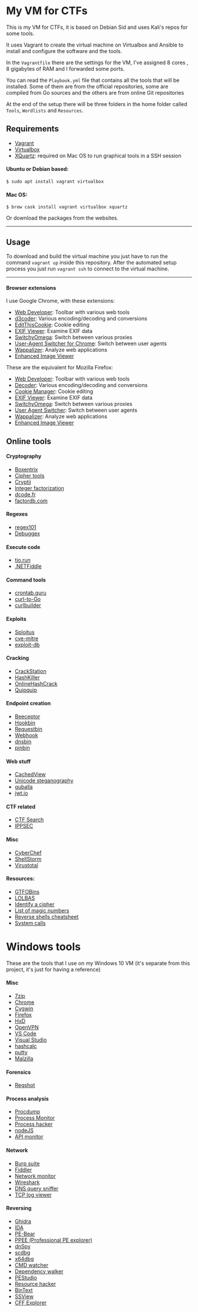 # My VM for CTFs
This is my VM for CTFs, it is based on Debian Sid and uses Kali's repos for some
tools.

It uses Vagrant to create the virtual machine on Virtualbox and Ansible to
install and configure the software and the tools.

In the `Vagrantfile` there are the settings for the VM, I've assigned 8 cores
, 8 gigabytes of RAM and I forwarded some ports.

You can read the `Playbook.yml` file that contains all the tools that will be
installed. Some of them are from the official repositories, some are compiled
from Go sources and the others are from online Git repositories

At the end of the setup there will be three folders in the home folder called
`Tools`, `Wordlists` and `Resources`.

## Requirements

* [Vagrant](https://www.vagrantup.com)
* [Virtualbox](https://www.virtualbox.org)
* [XQuartz](https://www.xquartz.org): required on Mac OS to run graphical tools
in a SSH session

#### Ubuntu or Debian based:
```
$ sudo apt install vagrant virtualbox
```

#### Mac OS:
```
$ brew cask install vagrant virtualbox xquartz
```

Or download the packages from the websites.

---

## Usage
To download and build the virtual machine you just have to run the command
`vagrant up` inside this repository. After the automated setup
process you just run `vagrant ssh` to connect to the virtual machine.

---

#### Browser extensions
I use Google Chrome, with these extensions:

* [Web Developer](https://chrome.google.com/webstore/detail/web-developer/bfbameneiokkgbdmiekhjnmfkcnldhhm): Toolbar with various web tools
* [d3coder](https://chrome.google.com/webstore/detail/d3coder/gncnbkghencmkfgeepfaonmegemakcol?hl=en-US): Various encoding/decoding and conversions
* [EditThisCookie](https://chrome.google.com/webstore/detail/editthiscookie/fngmhnnpilhplaeedifhccceomclgfbg): Cookie editing
* [EXIF Viewer](https://chrome.google.com/webstore/detail/exif-viewer/mmbhfeiddhndihdjeganjggkmjapkffm): Examine EXIF data
* [SwitchyOmega](https://chrome.google.com/webstore/detail/proxy-switchyomega/padekgcemlokbadohgkifijomclgjgif): Switch between various proxies
* [User-Agent Switcher for Chrome](https://chrome.google.com/webstore/detail/user-agent-switcher-for-c/djflhoibgkdhkhhcedjiklpkjnoahfmg): Switch between user agents
* [Wappalizer](https://chrome.google.com/webstore/detail/wappalyzer/gppongmhjkpfnbhagpmjfkannfbllamg): Analyze web applications
* [Enhanced Image Viewer](https://chrome.google.com/webstore/detail/enhanced-image-viewer/gefiaaeadjbmhjndnhedfccdjjlgjhho)

These are the equivalent for Mozilla Firefox:
* [Web Developer](https://addons.mozilla.org/it/firefox/addon/web-developer/): Toolbar with various web tools
* [Decoder](https://addons.mozilla.org/it/firefox/addon/decoder/?src=search): Various encoding/decoding and conversions
* [Cookie Manager](https://addons.mozilla.org/it/firefox/addon/a-cookie-manager/?src=search): Cookie editing
* [EXIF Viewer](https://addons.mozilla.org/it/firefox/addon/exif-viewer/): Examine EXIF data
* [SwitchyOmega](https://addons.mozilla.org/it/firefox/addon/switchyomega/?src=search): Switch between various proxies
* [User Agent Switcher](https://addons.mozilla.org/it/firefox/addon/uaswitcher/?src=search): Switch between user agents
* [Wappalizer](https://addons.mozilla.org/it/firefox/addon/wappalyzer/): Analyze web applications
* [Enhanced Image Viewer](https://addons.mozilla.org/it/firefox/addon/sblask-enhanced-image-viewer/)

## Online tools

#### Cryptography
* [Boxentrix](https://www.boxentriq.com/code-breaking)
* [Cipher tools](http://rumkin.com/tools/cipher)
* [Cryptii](https://cryptii.com)
* [Integer factorization](jjalpertron.com.ar/ECM.HTM)
* [dcode.fr](https://www.dcode.fr/tools-list)
* [factordb.com](http://factordb.com)

#### Regexes
* [regex101](https://regex101.com)
* [Debuggex](https://www.debuggex.com)

#### Execute code
* [tio.run](https://tio.run)
* [.NETFiddle](https://dotnetfiddle.net)

#### Command tools
* [crontab.guru](https://crontab.guru)
* [curl-to-Go](https://mholt.github.io/curl-to-go)
* [curlbuilder](https://curlbuilder.com)

#### Exploits
* [Sploitus](https://sploitus.com)
* [cve-mitre](https://cve.mitre.org)
* [exploit-db](https://www.exploit-db.com)

#### Cracking
* [CrackStation](https://crackstation.net)
* [HashKiller](https://hashkiller.co.uk)
* [OnlineHashCrack](https://www.onlinehashcrack.com)
* [Quipquip](https://quipqiup.com)

#### Endpoint creation
* [Beeceptor](https://beeceptor.com)
* [Hookbin](https://hookbin.com)
* [Requestbin](https://requestbin.com/)
* [Webhook](https://webhook.site)
* [dnsbin](http://dnsbin.zhack.ca)
* [pinbin](http://pingb.in)

#### Web stuff
* [CachedView](https://cachedview.com)
* [Unicode steganography ](https://www.irongeek.com/i.php?page=security/unicode-steganography-homoglyph-encoder)
* [guballa](https://www.guballa.de/substitution-solver)
* [jwt.io](https://jwt.io)

#### CTF related
* [CTF Search](https://ctf.courgettes.club)
* [IPPSEC](https://ippsec.rocks)

#### Misc
* [CyberChef](https://gchq.github.io/CyberChef)
* [ShellStorm](http://shell-storm.org/shellcode)
* [Virustotal](https://www.virustotal.com/gui/home)

#### Resources:
* [GTFOBins](https://gtfobins.github.io/)
* [LOLBAS](https://lolbas-project.github.io/)
* [Identify a cipher](http://practicalcryptography.com/cryptanalysis/text-characterisation/identifying-unknown-ciphers/)
* [List of magic numbers](https://en.wikipedia.org/wiki/List_of_file_signatures)
* [Reverse shells cheatsheet](http://pentestmonkey.net/cheat-sheet/shells/reverse-shell-cheat-sheet)
* [System calls](http://shell-storm.org/shellcode/files/syscalls.html)

# Windows tools
These are the tools that I use on my Windows 10 VM (it's separate from this
project, it's just for having a reference)

#### Misc
* [7zip](https://www.7-zip.org/)
* [Chrome](https://www.google.com/intl/chrome/)
* [Cygwin](https://www.cygwin.com/)
* [Firefox](https://www.mozilla.org/firefox)
* [HxD](https://mh-nexus.de/en/hxd/)
* [OpenVPN](https://openvpn.net/)
* [VS Code](https://code.visualstudio.com/)
* [Visual Studio](https://visualstudio.microsoft.com/i)
* [hashcalc](https://www.slavasoft.com/hashcalc/)
* [putty](https://www.chiark.greenend.org.uk/~sgtatham/putty/latest.html)
* [Malzilla](http://malzilla.sourceforge.net/)

#### Forensics
* [Regshot](https://sourceforge.net/projects/regshot/)

#### Process analysis
* [Procdump](https://docs.microsoft.com/en-us/sysinternals/downloads/procdump)
* [Process Monitor](https://docs.microsoft.com/en-us/sysinternals/downloads/procmon)
* [Process hacker](https://processhacker.sourceforge.io/)
* [nodeJS](https://nodejs.org/)
* [API monitor](https://www.rohitab.com/apimonitor)

#### Network
* [Burp suite](https://portswigger.net/burp)
* [Fiddler](https://www.telerik.com/fiddler)
* [Network monitor](https://www.microsoft.com/en-us/download/details.aspx?id=4865)
* [Wireshark](https://www.wireshark.org/)
* [DNS query sniffer](https://www.nirsoft.net/utils/dns_query_sniffer.html)
* [TCP log viewer](https://www.nirsoft.net/utils/tcp_log_view.html)

#### Reversing
* [Ghidra](https://ghidra-sre.org/)
* [IDA](https://www.hex-rays.com/products/ida/support/download_freeware.shtml)
* [PE-Bear](https://hshrzd.wordpress.com/pe-bear/)
* [PPEE (Professional PE explorer)](https://www.mzrst.com/)
* [dnSpy](https://github.com/0xd4d/dnSpy)
* [scdbg](http://sandsprite.com/blogs/index.php?uid=7&pid=152)
* [x64dbg](https://x64dbg.com/)
* [CMD watcher](https://www.kahusecurity.com/tools.html)
* [Dependency walker](http://www.dependencywalker.com/)
* [PEStudio](https://www.winitor.com/get.html)
* [Resource hacker](http://www.angusj.com/resourcehacker/)
* [BinText](https://www.aldeid.com/wiki/BinText)
* [SSView](https://www.mitec.cz/ssv.html)
* [CFF Explorer](https://ntcore.com/?page_id=388)

